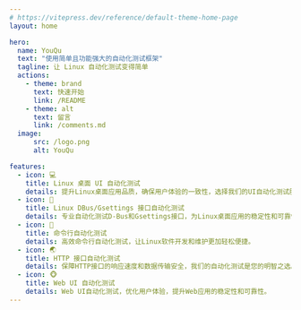 ```yaml
---
# https://vitepress.dev/reference/default-theme-home-page
layout: home

hero:
  name: YouQu
  text: "使用简单且功能强大的自动化测试框架"
  tagline: 让 Linux 自动化测试变得简单
  actions:
    - theme: brand
      text: 快速开始
      link: /README
    - theme: alt
      text: 留言
      link: /comments.md
  image:
      src: /logo.png
      alt: YouQu

features:
  - icon: 💻
    title: Linux 桌面 UI 自动化测试
    details: 提升Linux桌面应用品质，确保用户体验的一致性，选择我们的UI自动化测试服务。
  - icon: 🚌
    title: Linux DBus/Gsettings 接口自动化测试
    details: 专业自动化测试D-Bus和Gsettings接口，为Linux桌面应用的稳定性和可靠性保驾护航。
  - icon: 🚀
    title: 命令行自动化测试
    details: 高效命令行自动化测试，让Linux软件开发和维护更加轻松便捷。
  - icon: 🌏
    title: HTTP 接口自动化测试
    details: 保障HTTP接口的响应速度和数据传输安全，我们的自动化测试是您的明智之选。
  - icon: 🐵
    title: Web UI 自动化测试
    details: Web UI自动化测试，优化用户体验，提升Web应用的稳定性和可靠性。
---
```


<style>
:root {
  --vp-home-hero-name-color: transparent;
  --vp-home-hero-name-background: -webkit-linear-gradient(120deg, #FF9933 30%, #41d1ff);

  --vp-home-hero-image-background-image: linear-gradient(-45deg, #FF9933 50%, #47caff 50%);
  --vp-home-hero-image-filter: blur(44px);
}

@media (min-width: 640px) {
  :root {
    --vp-home-hero-image-filter: blur(56px);
  }
}

@media (min-width: 960px) {
  :root {
    --vp-home-hero-image-filter: blur(68px);
  }
}
</style>